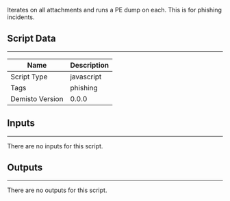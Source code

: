 Iterates on all attachments and runs a PE dump on each. This is for phishing incidents. 

## Script Data
---

| **Name** | **Description** |
| --- | --- |
| Script Type | javascript |
| Tags | phishing |
| Demisto Version | 0.0.0 |

## Inputs
---
There are no inputs for this script.

## Outputs
---
There are no outputs for this script.
